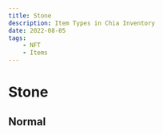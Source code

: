 ```yaml
---
title: Stone
description: Item Types in Chia Inventory
date: 2022-08-05
tags:
    - NFT
    - Items
---
```


# Stone
## Normal


